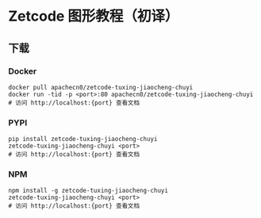 # Zetcode 图形教程（初译）

## 下载

### Docker

```
docker pull apachecn0/zetcode-tuxing-jiaocheng-chuyi
docker run -tid -p <port>:80 apachecn0/zetcode-tuxing-jiaocheng-chuyi
# 访问 http://localhost:{port} 查看文档
```

### PYPI

```
pip install zetcode-tuxing-jiaocheng-chuyi
zetcode-tuxing-jiaocheng-chuyi <port>
# 访问 http://localhost:{port} 查看文档
```

### NPM

```
npm install -g zetcode-tuxing-jiaocheng-chuyi
zetcode-tuxing-jiaocheng-chuyi <port>
# 访问 http://localhost:{port} 查看文档
```